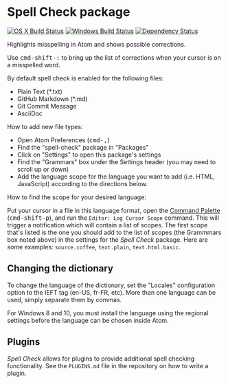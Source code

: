 # Spell Check package
[![OS X Build Status](https://travis-ci.org/atom/spell-check.svg?branch=master)](https://travis-ci.org/atom/spell-check) [![Windows Build Status](https://ci.appveyor.com/api/projects/status/1620a5reqw6kdolv/branch/master?svg=true)](https://ci.appveyor.com/project/Atom/spell-check/branch/master) [![Dependency Status](https://david-dm.org/atom/spell-check.svg)](https://david-dm.org/atom/spell-check)

Highlights misspelling in Atom and shows possible corrections.

Use <kbd>cmd-shift-:</kbd> to bring up the list of corrections when your cursor is on a misspelled word.

By default spell check is enabled for the following files:

* Plain Text (*.txt)
* GitHub Markdown (*.md)
* Git Commit Message
* AsciiDoc

How to add new file types:

* Open Atom Preferences (<kbd>cmd-,</kbd>)
* Find the "spell-check" package in "Packages"
* Click on "Settings" to open this package's settings
* Find the "Grammars" box under the Settings header (you may need to scroll up or down)
* Add the language scope for the language you want to add (i.e. HTML, JavaScript) according to the directions below.

How to find the scope for your desired language:

Put your cursor in a file in this language format, open the [Command Palette](https://github.com/atom/command-palette)
(<kbd>cmd-shift-p</kbd>), and run the `Editor: Log Cursor Scope` command. This will trigger a notification which will contain a list of scopes. The first scope that's listed is the one you should add to the list of scopes (the Grammmars box noted above) in the settings for the _Spell Check_ package. Here are some examples: `source.coffee`, `text.plain`, `text.html.basic`.

## Changing the dictionary

To change the language of the dictionary, set the "Locales" configuration option to the IEFT tag (en-US, fr-FR, etc). More than one language can be used, simply separate them by commas.

For Windows 8 and 10, you must install the language using the regional settings before the language can be chosen inside Atom.

## Plugins

_Spell Check_ allows for plugins to provide additional spell checking functionality. See the `PLUGINS.md` file in the repository on how to write a plugin.
